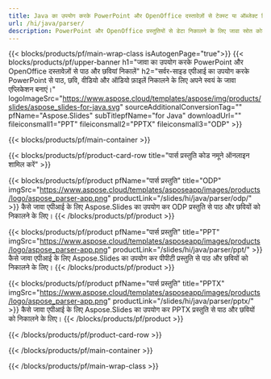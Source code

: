```yaml
---
title: Java का उपयोग करके PowerPoint और OpenOffice दस्तावेज़ों से टेक्स्ट या ऑब्जेक्ट निकालें
url: /hi/java/parser/
description: PowerPoint और OpenOffice प्रस्तुतियों से डेटा निकालने के लिए जावा स्रोत कोड।
---
```


{{< blocks/products/pf/main-wrap-class isAutogenPage="true">}}
{{< blocks/products/pf/upper-banner h1="जावा का उपयोग करके PowerPoint और OpenOffice दस्तावेज़ों से पाठ और छवियां निकालें" h2="सर्वर-साइड एपीआई का उपयोग करके PowerPoint से पाठ, छवि, वीडियो और ऑडियो फ़ाइलें निकालने के लिए अपने स्वयं के जावा एप्लिकेशन बनाएं।" logoImageSrc="https://www.aspose.cloud/templates/aspose/img/products/slides/aspose_slides-for-java.svg" sourceAdditionalConversionTag="" pfName="Aspose.Slides" subTitlepfName="for Java" downloadUrl="" fileiconsmall1="PPT" fileiconsmall2="PPTX" fileiconsmall3="ODP" >}}

{{< blocks/products/pf/main-container >}}

{{< blocks/products/pf/product-card-row title="पार्स प्रस्तुति कोड नमूने ऑनलाइन शामिल करें" >}}

{{< blocks/products/pf/product pfName="पार्स प्रस्तुति" title="ODP" imgSrc="https://www.aspose.cloud/templates/asposeapp/images/products/logo/aspose_parser-app.png" productLink="/slides/hi/java/parser/odp/" >}}
कैसे जावा एपीआई के लिए Aspose.Slides का उपयोग कर ODP प्रस्तुति से पाठ और छवियों को निकालने के लिए।
{{< /blocks/products/pf/product >}}

{{< blocks/products/pf/product pfName="पार्स प्रस्तुति" title="PPT" imgSrc="https://www.aspose.cloud/templates/asposeapp/images/products/logo/aspose_parser-app.png" productLink="/slides/hi/java/parser/ppt/" >}}
कैसे जावा एपीआई के लिए Aspose.Slides का उपयोग कर पीपीटी प्रस्तुति से पाठ और छवियों को निकालने के लिए।
{{< /blocks/products/pf/product >}}

{{< blocks/products/pf/product pfName="पार्स प्रस्तुति" title="PPTX" imgSrc="https://www.aspose.cloud/templates/asposeapp/images/products/logo/aspose_parser-app.png" productLink="/slides/hi/java/parser/pptx/" >}}
कैसे जावा एपीआई के लिए Aspose.Slides का उपयोग कर PPTX प्रस्तुति से पाठ और छवियों को निकालने के लिए।
{{< /blocks/products/pf/product >}}



{{< /blocks/products/pf/product-card-row >}}

{{< /blocks/products/pf/main-container >}}
    
{{< /blocks/products/pf/main-wrap-class >}}